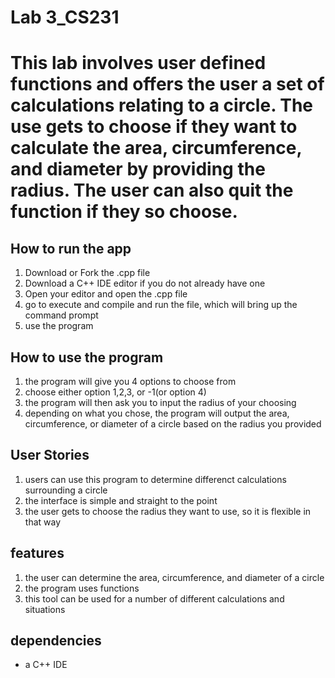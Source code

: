 # Lab 3_CS231

# This lab involves user defined functions and offers the user a set of calculations relating to a circle. The use gets to choose if they want to calculate the area, circumference, and diameter by providing the radius. The user can also quit the function if they so choose.

## How to run the app
1. Download or Fork the .cpp file
2. Download a C++ IDE editor if you do not already have one
3. Open your editor and open the .cpp file
4. go to execute and compile and run the file, which will bring up the command prompt
5. use the program

## How to use the program
1. the program will give you 4 options to choose from
2. choose either option 1,2,3, or -1(or option 4)
3. the program will then ask you to input the radius of your choosing
4. depending on what you chose, the program will output the area, circumference, or diameter of a circle based on the radius you provided

## User Stories
1. users can use this program to determine differenct calculations surrounding a circle
2. the interface is simple and straight to the point
3. the user gets to choose the radius they want to use, so it is flexible in that way

## features
1. the user can determine the area, circumference, and diameter of a circle
2. the program uses functions
3. this tool can be used for a number of different calculations and situations

## dependencies 
- a C++ IDE
